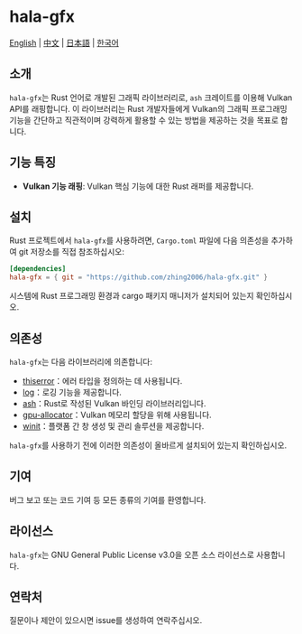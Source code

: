# hala-gfx

[English](README.md) | [中文](README_CN.md) | [日本語](README_JP.md) | [한국어](README_KO.md)

## 소개
`hala-gfx`는 Rust 언어로 개발된 그래픽 라이브러리로, `ash` 크레이트를 이용해 Vulkan API를 래핑합니다. 이 라이브러리는 Rust 개발자들에게 Vulkan의 그래픽 프로그래밍 기능을 간단하고 직관적이며 강력하게 활용할 수 있는 방법을 제공하는 것을 목표로 합니다.

## 기능 특징
- **Vulkan 기능 래핑**: Vulkan 핵심 기능에 대한 Rust 래퍼를 제공합니다.

## 설치
Rust 프로젝트에서 `hala-gfx`를 사용하려면, `Cargo.toml` 파일에 다음 의존성을 추가하여 git 저장소를 직접 참조하십시오:

```toml
[dependencies]
hala-gfx = { git = "https://github.com/zhing2006/hala-gfx.git" }
```

시스템에 Rust 프로그래밍 환경과 cargo 패키지 매니저가 설치되어 있는지 확인하십시오.

## 의존성
`hala-gfx`는 다음 라이브러리에 의존합니다:

- [thiserror](https://github.com/dtolnay/thiserror)：에러 타입을 정의하는 데 사용됩니다.
- [log](https://github.com/rust-lang/log)：로깅 기능을 제공합니다.
- [ash](https://github.com/ash-rs/ash)：Rust로 작성된 Vulkan 바인딩 라이브러리입니다.
- [gpu-allocator](https://github.com/Traverse-Research/gpu-allocator)：Vulkan 메모리 할당을 위해 사용됩니다.
- [winit](https://github.com/rust-windowing/winit)：플랫폼 간 창 생성 및 관리 솔루션을 제공합니다.

`hala-gfx`를 사용하기 전에 이러한 의존성이 올바르게 설치되어 있는지 확인하십시오.

## 기여
버그 보고 또는 코드 기여 등 모든 종류의 기여를 환영합니다.

## 라이선스
`hala-gfx`는 GNU General Public License v3.0을 오픈 소스 라이선스로 사용합니다.

## 연락처
질문이나 제안이 있으시면 issue를 생성하여 연락주십시오.